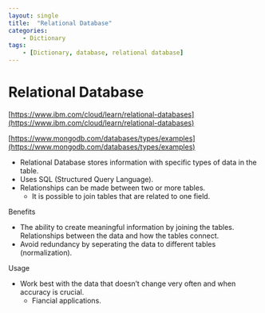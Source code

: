 ```yaml
---
layout: single
title:  "Relational Database"
categories: 
    - Dictionary
tags: 
    - [Dictionary, database, relational database]
---
```

# Relational Database


[https://www.ibm.com/cloud/learn/relational-databases](https://www.ibm.com/cloud/learn/relational-databases)

[https://www.mongodb.com/databases/types/examples](https://www.mongodb.com/databases/types/examples)

- Relational Database stores information with specific types of data in the table.
- Uses SQL (Structured Query Language).
- Relationships can be made between two or more tables.
    - It is possible to join tables that are related to one field.
    

Benefits

- The ability to create meaningful information by joining the tables. Relationships between the data and how the tables connect.
- Avoid redundancy by seperating the data to different tables (normalization).

Usage

- Work best with the data that doesn’t change very often and when accuracy is crucial.
    - Fiancial applications.